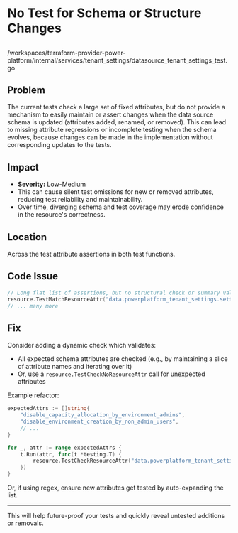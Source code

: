 # No Test for Schema or Structure Changes

##

/workspaces/terraform-provider-power-platform/internal/services/tenant_settings/datasource_tenant_settings_test.go

## Problem

The current tests check a large set of fixed attributes, but do not provide a mechanism to easily maintain or assert changes when the data source schema is updated (attributes added, renamed, or removed). This can lead to missing attribute regressions or incomplete testing when the schema evolves, because changes can be made in the implementation without corresponding updates to the tests.

## Impact

- **Severity:** Low-Medium
- This can cause silent test omissions for new or removed attributes, reducing test reliability and maintainability.
- Over time, diverging schema and test coverage may erode confidence in the resource's correctness.

## Location

Across the test attribute assertions in both test functions.

## Code Issue

```go
// Long flat list of assertions, but no structural check or summary validation
resource.TestMatchResourceAttr("data.powerplatform_tenant_settings.settings", "disable_capacity_allocation_by_environment_admins", regexp.MustCompile(helpers.BooleanRegex)),
// ... many more
```

## Fix

Consider adding a dynamic check which validates:
- All expected schema attributes are checked (e.g., by maintaining a slice of attribute names and iterating over it)
- Or, use a `resource.TestCheckNoResourceAttr` call for unexpected attributes

Example refactor:

```go
expectedAttrs := []string{
    "disable_capacity_allocation_by_environment_admins",
    "disable_environment_creation_by_non_admin_users",
    // ...
}

for _, attr := range expectedAttrs {
    t.Run(attr, func(t *testing.T) {
        resource.TestCheckResourceAttr("data.powerplatform_tenant_settings.settings", attr, "some_expected_value")
    })
}
```

Or, if using regex, ensure new attributes get tested by auto-expanding the list.

---

This will help future-proof your tests and quickly reveal untested additions or removals.
